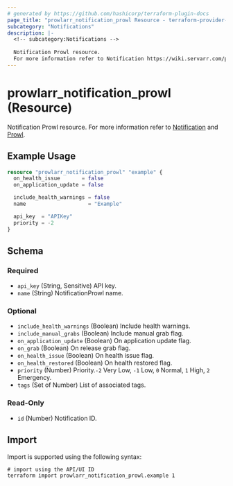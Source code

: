 ```yaml
---
# generated by https://github.com/hashicorp/terraform-plugin-docs
page_title: "prowlarr_notification_prowl Resource - terraform-provider-prowlarr"
subcategory: "Notifications"
description: |-
  <!-- subcategory:Notifications -->
  
  Notification Prowl resource.
  For more information refer to Notification https://wiki.servarr.com/prowlarr/settings#connect and Prowl https://wiki.servarr.com/prowlarr/supported#prowl.
---
```


# prowlarr_notification_prowl (Resource)

<!-- subcategory:Notifications -->
Notification Prowl resource.
For more information refer to [Notification](https://wiki.servarr.com/prowlarr/settings#connect) and [Prowl](https://wiki.servarr.com/prowlarr/supported#prowl).

## Example Usage

```terraform
resource "prowlarr_notification_prowl" "example" {
  on_health_issue       = false
  on_application_update = false

  include_health_warnings = false
  name                    = "Example"

  api_key  = "APIKey"
  priority = -2
}
```

<!-- schema generated by tfplugindocs -->
## Schema

### Required

- `api_key` (String, Sensitive) API key.
- `name` (String) NotificationProwl name.

### Optional

- `include_health_warnings` (Boolean) Include health warnings.
- `include_manual_grabs` (Boolean) Include manual grab flag.
- `on_application_update` (Boolean) On application update flag.
- `on_grab` (Boolean) On release grab flag.
- `on_health_issue` (Boolean) On health issue flag.
- `on_health_restored` (Boolean) On health restored flag.
- `priority` (Number) Priority.`-2` Very Low, `-1` Low, `0` Normal, `1` High, `2` Emergency.
- `tags` (Set of Number) List of associated tags.

### Read-Only

- `id` (Number) Notification ID.

## Import

Import is supported using the following syntax:

```shell
# import using the API/UI ID
terraform import prowlarr_notification_prowl.example 1
```
